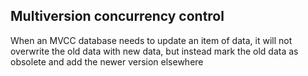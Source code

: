 ## Multiversion concurrency control

When an MVCC database needs to update an item of data, it will not overwrite the old data with new data, but instead mark the old data as obsolete and add the newer version elsewhere